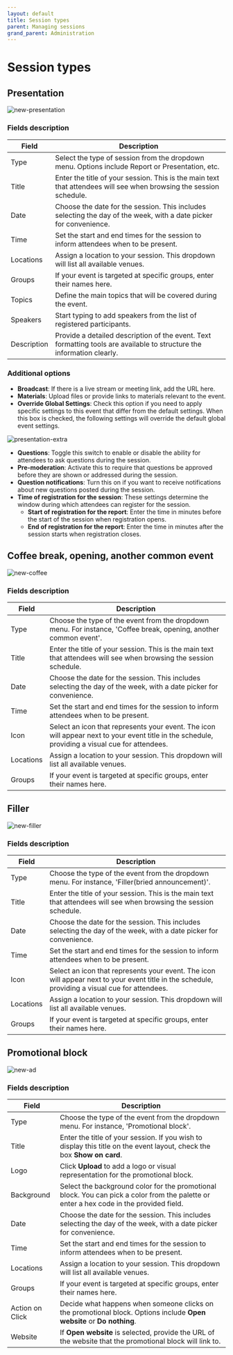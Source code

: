```yaml
---
layout: default
title: Session types
parent: Managing sessions
grand_parent: Administration
---
```


# Session types

## Presentation

![new-presentation](/assets/images/new-presentation.png)

### Fields description

|Field|Description|
|---|---|
|Type|Select the type of session from the dropdown menu. Options include Report or Presentation, etc.|
|Title|Enter the title of your session. This is the main text that attendees will see when browsing the session schedule.|
|Date|Choose the date for the session. This includes selecting the day of the week, with a date picker for convenience.|
|Time|Set the start and end times for the session to inform attendees when to be present.|
|Locations|Assign a location to your session. This dropdown will list all available venues.|
|Groups|If your event is targeted at specific groups, enter their names here.|
|Topics|Define the main topics that will be covered during the event.|
|Speakers|Start typing to add speakers from the list of registered participants.|
|Description|Provide a detailed description of the event. Text formatting tools are available to structure the information clearly.|

### Additional options

* **Broadcast**: If there is a live stream or meeting link, add the URL here.
* **Materials**: Upload files or provide links to materials relevant to the event.
* **Override Global Settings**: Check this option if you need to apply specific settings to this event that differ from the default settings. When this box is checked, the following settings will override the default global event settings.

![presentation-extra](/assets/images/presentation-extra.png)

* **Questions**: Toggle this switch to enable or disable the ability for attendees to ask questions during the session.
* **Pre-moderation**: Activate this to require that questions be approved before they are shown or addressed during the session.
* **Question notifications**: Turn this on if you want to receive notifications about new questions posted during the session.
* **Time of registration for the session**: These settings determine the window during which attendees can register for the session.
  * **Start of registration for the report**: Enter the time in minutes before the start of the session when registration opens.
  * **End of registration for the report**: Enter the time in minutes after the session starts when registration closes.

## Coffee break, opening, another common event

![new-coffee](/assets/images/new-coffee.png)

### Fields description

|Field|Description|
|---|---|
|Type|Choose the type of the event from the dropdown menu. For instance, 'Coffee break, opening, another common event'.|
|Title|Enter the title of your session. This is the main text that attendees will see when browsing the session schedule.|
|Date|Choose the date for the session. This includes selecting the day of the week, with a date picker for convenience.|
|Time|Set the start and end times for the session to inform attendees when to be present.|
|Icon|Select an icon that represents your event. The icon will appear next to your event title in the schedule, providing a visual cue for attendees.|
|Locations|Assign a location to your session. This dropdown will list all available venues.|
|Groups|If your event is targeted at specific groups, enter their names here.|

## Filler

![new-filler](/assets/images/new-filler.png)

### Fields description

|Field|Description|
|---|---|
|Type|Choose the type of the event from the dropdown menu. For instance, 'Filler(bried announcement)'.|
|Title|Enter the title of your session. This is the main text that attendees will see when browsing the session schedule.|
|Date|Choose the date for the session. This includes selecting the day of the week, with a date picker for convenience.|
|Time|Set the start and end times for the session to inform attendees when to be present.|
|Icon|Select an icon that represents your event. The icon will appear next to your event title in the schedule, providing a visual cue for attendees.|
|Locations|Assign a location to your session. This dropdown will list all available venues.|
|Groups|If your event is targeted at specific groups, enter their names here.|

## Promotional block

![new-ad](/assets/images/new-ad.png)

### Fields description

|Field|Description|
|---|---|
|Type|Choose the type of the event from the dropdown menu. For instance, 'Promotional block'.|
|Title|Enter the title of your session. If you wish to display this title on the event layout, check the box **Show on card**.|
|Logo|Click **Upload** to add a logo or visual representation for the promotional block.|
|Background|Select the background color for the promotional block. You can pick a color from the palette or enter a hex code in the provided field.|
|Date|Choose the date for the session. This includes selecting the day of the week, with a date picker for convenience.|
|Time|Set the start and end times for the session to inform attendees when to be present.|
|Locations|Assign a location to your session. This dropdown will list all available venues.|
|Groups|If your event is targeted at specific groups, enter their names here.|
|Action on Click|Decide what happens when someone clicks on the promotional block. Options include **Open website** or **Do nothing**.|
|Website|If **Open website** is selected, provide the URL of the website that the promotional block will link to.|
